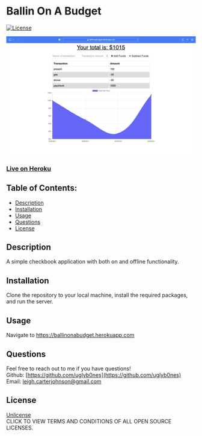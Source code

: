 # Ballin On A Budget

[![License](https://img.shields.io/badge/License-Unlicense%20-blue.svg)](https://opensource.org/licenses/Unlicense)

![Screenshot](https://github.com/uglyb0nes/ballinonabudget/blob/master/public/icons/ballin.png)

### [Live on Heroku](https://ballinonabudget.herokuapp.com)

## Table of Contents:

* [Description](#description)
* [Installation](#installation)
* [Usage](#usage)
* [Questions](#questions)
* [License](#license)

## Description
A simple checkbook application with both on and offline functionality.

## Installation
Clone the repository to your local machine, install the required packages, and run the server.

## Usage
Navigate to https://ballinonabudget.herokuapp.com

## Questions
Feel free to reach out to me if you have questions!<br>
Github: [https://github.com/uglyb0nes](https://github.com/uglyb0nes)<br>
Email: [leigh.carterjohnson@gmail.com](leigh.carterjohnson@gmail.com)

## License
[Unlicense](https://opensource.org/licenses)<br>
CLICK TO VIEW TERMS AND CONDITIONS OF ALL OPEN SOURCE LICENSES.
    